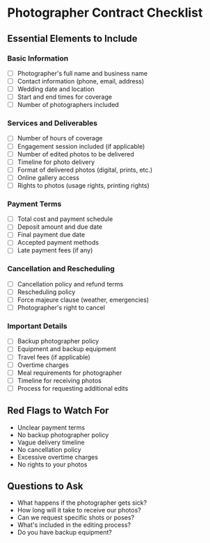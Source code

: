# Photographer Contract Checklist

## Essential Elements to Include

### Basic Information
- [ ] Photographer's full name and business name
- [ ] Contact information (phone, email, address)
- [ ] Wedding date and location
- [ ] Start and end times for coverage
- [ ] Number of photographers included

### Services and Deliverables
- [ ] Number of hours of coverage
- [ ] Engagement session included (if applicable)
- [ ] Number of edited photos to be delivered
- [ ] Timeline for photo delivery
- [ ] Format of delivered photos (digital, prints, etc.)
- [ ] Online gallery access
- [ ] Rights to photos (usage rights, printing rights)

### Payment Terms
- [ ] Total cost and payment schedule
- [ ] Deposit amount and due date
- [ ] Final payment due date
- [ ] Accepted payment methods
- [ ] Late payment fees (if any)

### Cancellation and Rescheduling
- [ ] Cancellation policy and refund terms
- [ ] Rescheduling policy
- [ ] Force majeure clause (weather, emergencies)
- [ ] Photographer's right to cancel

### Important Details
- [ ] Backup photographer policy
- [ ] Equipment and backup equipment
- [ ] Travel fees (if applicable)
- [ ] Overtime charges
- [ ] Meal requirements for photographer
- [ ] Timeline for receiving photos
- [ ] Process for requesting additional edits

## Red Flags to Watch For
- Unclear payment terms
- No backup photographer policy
- Vague delivery timeline
- No cancellation policy
- Excessive overtime charges
- No rights to your photos

## Questions to Ask
- What happens if the photographer gets sick?
- How long will it take to receive our photos?
- Can we request specific shots or poses?
- What's included in the editing process?
- Do you have backup equipment?
